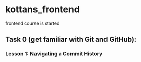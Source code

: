 # kottans_frontend
frontend course is started
## Task 0 (get familiar with Git and GitHub):
### Lesson 1: Navigating a Commit History
